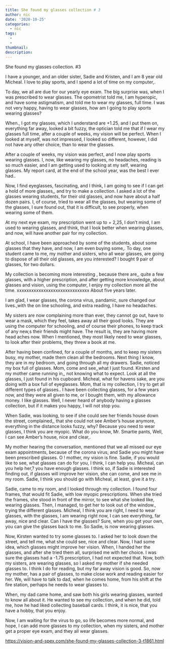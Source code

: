 ```yaml
---
title: She found my glasses collection # 3
author: nic
date: '2020-10-25'
categories:
  - nic
tags:
  - 
  - 
thumbnail: 
description: 
---
```


She found my glasses collection. #3




I have a younger, and an older sister, Sadie and Kristen, and I am 8 year old Micheal.
I love to play sports, and I spend a lot of time on my computer,.


To day, we all are due for our yearly eye exam.
The big surprise was, when I was prescribed to wear glasses.
The opometrist told me, I am hyperopic, and have some astigmatism, and told me to wear my glasses, full time.
I was not very happy, having to wear glasses, how am I going to play sports wearing glasses?


When., I got my glasses, which I understand are +1.25, and I put them on, everything far away, looked a bit fuzzy, the optician told me that if I wear my glasses full time, after a couple of weeks, my vision will be perfect.
When I looked at myself, was not impressed, I looked so different, however, I did not have any other choice, than to wear the glasses.


After a couple of weeks, my vision was perfect, and I now play sports wearing glasses.
I, now, like wearing my glasses, no headaches, reading is so much easier, and I am getting used to looking at my self, wearing glasses.
My report card, at the end of the school year, was the best I ever had..


Now, I find eyeglasses, fascinating, and I think, I am going to see if I can get a hold of more glasses,, and try to make a collection.
I asked a lot of the glasses wearing students, for their old glasses, and now have about a half dozen pairs.
I, of course, tried to wear all the glasses, but wearing some of the glasses, I sure found out, that it is difficult, to see properly, when wearing some of them. 


At my next eye exam, my prescription went up to + 2,25, I don’t mind, I am used to wearing glasses, and think, that I look better when wearing glasses, and now, will have another pair for my collection.


At school, I have been approached by some of the students, about some glasses that they have, and now, I am even buying some,.
To day, one student came to me, my mother and sisters, who all wear glasses, are going to dispose of all their old glasses, are you interested? I bought 9 pair of glasses, for two dollars.


My collection is becoming more interesting , because there are,, quite a few glasses, with a higher prescription, and after getting more knowledge, about glasses and vision, using the computer, I enjoy my collection more all the time.
xxxxxxxxxxxxxxxxxxxxxxxxxxxxxx
About five years later.


I am glad, I wear glasses, the corona virus, pandamic, sure changed our lives.,with the on line schooling, and extra reading, I have no headaches.


My sisters are now complaining more than ever, they cannot go out, have to wear a mask, which they feel, takes away all their good looks.
They are using the computer for schooling, and of course their phones, to keep track of any new,s their friends might have.
The result is, they are having more head aches now.
When I mentioned, they most likely need to wear glasses, to look after their problems, they threw a book at me.


After having been confined, for a couple of months, and to keep my sisters busy, my mother, made them clean all the bedrooms.
Next thing I know, they are in my bedroom, and going through all my drawers.
Sadie, noticed my box full of glasses.
Mom, come and see,,what I just found.
Kirsten and my mother came running in,, not knowing what to expect.
Look at all the glasses, I just found in his cupboard.
Micheal, what for havens sake, are you doing with a box full of eyeglasses.
Mom, that is my collection, I try to get all different types of glasses..
I have been collecting glasses, for a few years now, and they were all given to me, or I bought them, with my allowance money.
I like glasses.
Well, I never heard of anybody having a glasses collection, but if it makes you happy, I will not stop you.


When Sadie, was looking, to see if she could see her friends house down the street, complained,, that she could not see Amber’s house anymore, everything in the distance looks fuzzy, why? 
Because you need to wear glasses, I think you are myopic.
What do you know, Mr. Smartie pants,
Well, I can see Amber’s house, nice and clear,.


My mother hearing the conversation, mentioned that we all missed our eye exam appointments, because of the corona virus, and Sadie you might have been prescribed glasses.
O ! mother, my vision is fine.
Sadie, if you would like to see, what glasses can do for you, I think, I can help you.
Micheal, can you help her,? you have enough glasses.
I think so, if Sadie is interested finding out, if glasses will improve her vision, she can come, and see me in my room.
Sadie, I think you should go with Micheal, at least, give it a try.


Sadie, came to my room, and I looked through my collection.
I found four frames, that would fit Sadie, with low myopic prescriptions.
When she tried the frames, she stood in front of the mirror, to see what she looked like, wearing glasses.
Then, I managed, to get her to look out of the window., trying the different glasses.
Micheal, I think you are right, I need to wear glasses, with the glasses, I am wearing right now, I can see everything, far away, nice and clear.
Can I have the glasses? Sure, when you get your own, you can give the glasses back to me.
So Sadie, is now wearing glasses.


Now, Kirsten wanted to try some glasses to.
I asked her to look down the street, and tell me, what she could see, nice and clear.
Now, I had some idea, which glasses might improve her vision.
When, I handed her the glasses, and after she tried them all, surprised me with her choice.
I was sure the glasses had a -1.75 prescription, I had not expected that.
Now, both my sisters, are wearing glasses, so I asked my mother if she needed glasses to.
I think I do for reading, but my far away vision is good.
So, now my mother, has a pair of glasses, to make close work and reading easier for her.
We, will have to talk to dad, when he comes home, from his shift at the fire station, perhaps he needs to wear glasses to.


When, my dad came home, and saw both his girls wearing glasses, wanted to know all about it.
He wanted to see my collection, and when he did, told me, how he had liked collecting baseball cards.
I think, it is nice, that you have a hobby, that you enjoy.


Now, I am waiting for the virus to go, so life becomes more normal, and hope, I can add more glasses to my collection, when my sisters, and mother get a proper eye exam, and they all wear glasses.

https://vision-and-spex.com/she-found-my-glasses-collection-3-t1861.html

